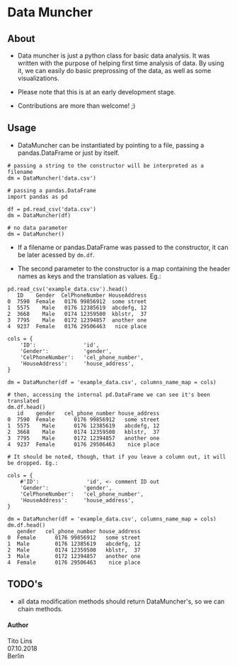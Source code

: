 # Data Muncher

## About

* Data muncher is just a python class for basic data analysis. It was written with the purpose of helping first time analysis of data. By using it, we can easily do basic preprossing of the data, as well as some visualizations.

* Please note that this is at an early development stage. 

* Contributions are more than welcome! ;)

## Usage

* DataMuncher can be instantiated by pointing to a file, passing a pandas.DataFrame or just by itself.
```
# passing a string to the constructor will be interpreted as a filename
dm = DataMuncher('data.csv')

# passing a pandas.DataFrame
import pandas as pd

df = pd.read_csv('data.csv')
dm = DataMuncher(df)

# no data parameter
dm = DataMuncher()
```

* If a filename or pandas.DataFrame was passed to the constructor, it can be later acessed by `dm.df`.

* The second parameter to the constructor is a map containing the header names as keys and the translation as values. Eg.:
```
pd.read_csv('example_data.csv').head()
   ID    Gender  CelPhoneNumber HouseAddress
0  7590  Female   0176 99856912  some street
1  5575    Male   0176 12385619  abcdefg, 12
2  3668    Male   0174 12359500  kblstr,  37
3  7795    Male   0172 12394857  another one
4  9237  Female   0176 29506463   nice place

cols = {
    'ID':               'id',
    'Gender':           'gender',
    'CelPhoneNumber':   'cel_phone_number',
    'HouseAddress':     'house_address',
}

dm = DataMuncher(df = 'example_data.csv', columns_name_map = cols)

# then, accessing the internal pd.DataFrame we can see it's been translated
dm.df.head()
   id    gender   cel_phone_number house_address
0  7590  Female      0176 99856912   some street
1  5575    Male      0176 12385619   abcdefg, 12
2  3668    Male      0174 12359500   kblstr,  37
3  7795    Male      0172 12394857   another one
4  9237  Female      0176 29506463    nice place

# It should be noted, though, that if you leave a column out, it will be dropped. Eg.:

cols = {
    #'ID':               'id', <- comment ID out
    'Gender':           'gender',
    'CelPhoneNumber':   'cel_phone_number',
    'HouseAddress':     'house_address',
}

dm = DataMuncher(df = 'example_data.csv', columns_name_map = cols)
dm.df.head()
   gender   cel_phone_number house_address
0  Female      0176 99856912   some street
1  Male        0176 12385619   abcdefg, 12
2  Male        0174 12359500   kblstr,  37
3  Male        0172 12394857   another one
4  Female      0176 29506463    nice place
```


## TODO's
* all data modification methods should return DataMuncher's, so we can chain methods.


#### Author
Tito Lins</br>
07.10.2018</br>
Berlin

